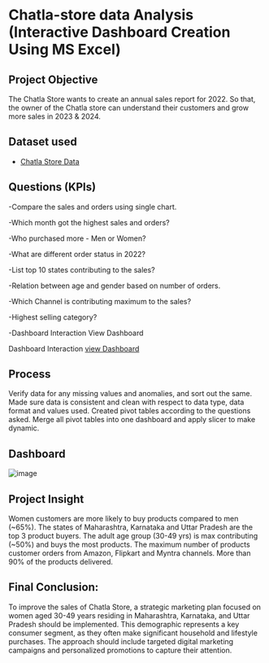 # Chatla-store data Analysis (Interactive Dashboard Creation Using MS Excel)
## Project Objective
The Chatla Store wants to create an annual sales report for 2022. So that, the owner of the Chatla store can understand their customers and grow more sales in 2023 & 2024.

## Dataset used
- <a href="https://github.com/snehap2000/Chatla-store-data-Analysis/blob/main/Chatla%20Store%20Sample-Data.xlsx">Chatla Store Data</a>

## Questions (KPIs)
-Compare the sales and orders using single chart.

-Which month got the highest sales and orders?

-Who purchased more - Men or Women?

-What are different order status in 2022?

-List top 10 states contributing to the sales?

-Relation between age and gender based on number of orders.

-Which Channel is contributing maximum to the sales?

-Highest selling category?

-Dashboard Interaction View Dashboard

Dashboard Interaction 
<a href="https://github.com/snehap2000/Chatla-store-data-Analysis/blob/main/Chatla%20Store%20Data%20Analysis.xlsx">view Dashboard</a>


## Process
Verify data for any missing values and anomalies, and sort out the same.
Made sure data is consistent and clean with respect to data type, data format and values used.
Created pivot tables according to the questions asked.
Merge all pivot tables into one dashboard and apply slicer to make dynamic.

## Dashboard


![image](https://github.com/user-attachments/assets/524a4a89-32d5-4e68-9d0b-316ff66b9267)



## Project Insight
Women customers are more likely to buy products compared to men (~65%).
The states of Maharashtra, Karnataka and Uttar Pradesh are the top 3 product buyers.
The adult age group (30-49 yrs) is max contributing (~50%) and buys the most products.
The maximum number of products customer orders from Amazon, Flipkart and Myntra channels.
More than 90% of the products delivered.

## Final Conclusion:
To improve the sales of  Chatla Store, a strategic marketing plan focused on women aged 30-49 years residing in Maharashtra, Karnataka, and Uttar Pradesh should be implemented. This demographic represents a key consumer segment, as they often make significant household and lifestyle purchases. The approach should include targeted digital marketing campaigns and personalized promotions to capture their attention.

